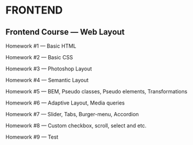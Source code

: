 # FRONTEND

## Frontend Course — Web Layout

Homework #1 — Basic HTML

Homework #2 — Basic CSS

Homework #3 — Photoshop Layout

Homework #4 — Semantic Layout

Homework #5 — BEM, Pseudo classes, Pseudo elements,
Transformations

Homework #6 — Adaptive Layout, Media queries

Homework #7 — Slider, Tabs, Burger-menu, Accordion

Homework #8 — Custom checkbox, scroll, select and etc.

Homework #9 — Test

